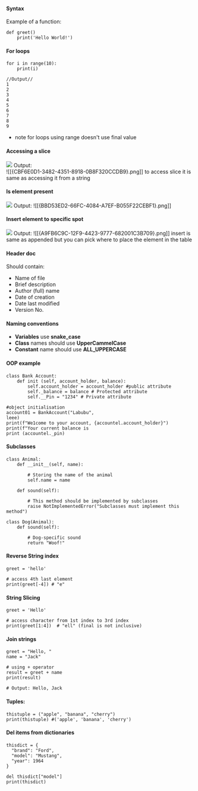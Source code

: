 #### Syntax
Example of a function:
````
def greet()
	print('Hello World!')
````
#### For loops
```
for i in range(10):
	print(i)

//Output//
1
2
3
4
5
6
7
8
9
```
- note for loops using range doesn't use final value
#### Accessing a slice
![](https://lh7-rt.googleusercontent.com/docsz/AD_4nXe8uKulimW8raUGrCqcDz_kNewv3f3gEV10oyPUdVUeki5R8nC6WywjIhkSGS2sk6odHeEdI9o3fjc6Mpc8_YSzbbuUWKw3Nd1Pw8_z7FWEnomkBaWlWlDl8GJeFoBoySAFwf5pZw?key=Ytt7FcPV5_DDDP594fKahHeT)
Output:<br>![[{CBF6E0D1-3482-4351-8918-0B8F320CCDB9}.png]]
to access slice it is same as accessing it from a string
#### Is element present
![](https://lh7-rt.googleusercontent.com/docsz/AD_4nXeYf4fWcYUORtFW7QLXAXSwvowurSIDkx6ybUbWnR6Ld2KQcEFORFS0ww18AvTGRa2JMUSZUGumOsx8ilCZUg3wDFSV01hWVmn_lwbP8GZlT3Q_fEiwri3ok3Ouhh4vRHViCmRjVA?key=Ytt7FcPV5_DDDP594fKahHeT)
Output:
![[{BBD53ED2-66FC-4084-A7EF-B055F22CEBF1}.png]]
#### Insert element to specific spot
![](https://lh7-rt.googleusercontent.com/docsz/AD_4nXdM57N_jTpD5tPJ4IkcebFTOJEc3EalvMgFIu6YiV7qU5F5al3qJFsZ5RDTRtScMcHMKDxj04YbYQyX1H4B8P4MH8BXT3129D07xDwySSWPaYNvHJjF0FmG8_zLdL-GFgMS5JZ3?key=Ytt7FcPV5_DDDP594fKahHeT)
Output:
![[{A9FB6C9C-12F9-4423-9777-682001C3B709}.png]]
insert is same as appended but you can pick where to place the element in the table
#### Header doc
Should contain:
- Name of file
- Brief description
- Author (full) name
- Date of creation
- Date last modified
- Version No.
#### Naming conventions
- **Variables** use **snake_case**
- **Class** names should use **UpperCammelCase**
- **Constant** name should use **ALL_UPPERCASE**

#### OOP example
```
class Bank Account:
	def init (self, account_holder, balance):
		self.account_holder = account_holder #public attribute
		self._balance = balance # Protected attribute
		self.__Pin = "1234" # Private attribute
	
#object initialisation
account01 = BankAccount("Labubu",
leee)
print(f"We1come to your account, {accountel.account_holder}")
print(f"Your current balance is
print (accountel._pin)

```
#### Subclasses
```
class Animal:
    def __init__(self, name):
      
      	# Storing the name of the animal
        self.name = name  

    def sound(self):
      
        # This method should be implemented by subclasses
        raise NotImplementedError("Subclasses must implement this method")

class Dog(Animal):
    def sound(self):
      
        # Dog-specific sound
        return "Woof!"

```
#### Reverse String index
```
greet = 'hello'

# access 4th last element
print(greet[-4]) # "e"
```
#### String Slicing
```
greet = 'Hello'

# access character from 1st index to 3rd index
print(greet[1:4])  # "ell" (final is not inclusive)
```
#### Join strings
```
greet = "Hello, "
name = "Jack"

# using + operator
result = greet + name
print(result)

# Output: Hello, Jack
```
#### Tuples:
```
thistuple = ("apple", "banana", "cherry")  
print(thistuple) #('apple', 'banana', 'cherry')
```
#### Del items from dictionaries
```
thisdict = {  
  "brand": "Ford",  
  "model": "Mustang",  
  "year": 1964  
}  

del thisdict["model"]  
print(thisdict)
```